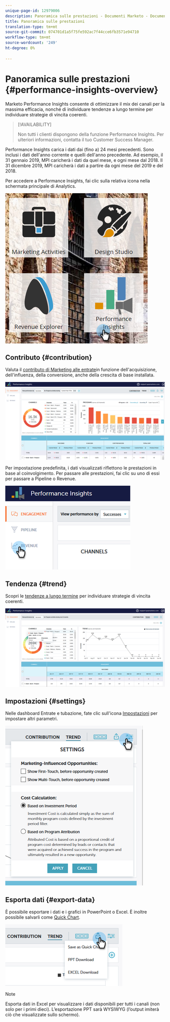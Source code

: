 ```yaml
---
unique-page-id: 12979006
description: Panoramica sulle prestazioni - Documenti Marketo - Documentazione del prodotto
title: Panoramica sulle prestazioni
translation-type: tm+mt
source-git-commit: 074701d1a5f75fe592ac7f44cce6fb3571e94710
workflow-type: tm+mt
source-wordcount: '249'
ht-degree: 0%

---
```



# Panoramica sulle prestazioni {#performance-insights-overview}

Marketo Performance Insights consente di ottimizzare il mix dei canali per la massima efficacia, nonché di individuare tendenze a lungo termine per individuare strategie di vincita coerenti.

>[!AVAILABILITY]
>
>
>Non tutti i clienti dispongono della funzione Performance Insights. Per ulteriori informazioni, contatta il tuo Customer Success Manager.

Performance Insights carica i dati dai (fino a) 24 mesi precedenti. Sono inclusi i dati dell&#39;anno corrente e quelli dell&#39;anno precedente. Ad esempio, il 31 gennaio 2019, MPI caricherà i dati da quel mese, e ogni mese dal 2018. Il 31 dicembre 2019, MPI caricherà i dati a partire da ogni mese del 2019 e del 2018.

Per accedere a Performance Insights, fai clic sulla relativa icona nella schermata principale di Analytics.

![](assets/one.png)

## Contributo {#contribution}

Valuta il [contributo di Marketing alle entrate](http://docs.marketo.com/x/QAvG)in funzione dell&#39;acquisizione, dell&#39;influenza, della conversione, anche della crescita di base installata.

![](assets/two.png)

Per impostazione predefinita, i dati visualizzati riflettono le prestazioni in base al coinvolgimento. Per passare alle prestazioni, fai clic su uno di essi per passare a Pipeline o Revenue.

![](assets/3.png)

## Tendenza {#trend}

Scopri le [tendenze a lungo termine](http://docs.marketo.com/x/QgvG) per individuare strategie di vincita coerenti.

![](assets/4.png)

## Impostazioni {#settings}

Nelle dashboard Entrate e tubazione, fate clic sull&#39;icona [Impostazioni](http://docs.marketo.com/x/pIDS) per impostare altri parametri.

![](assets/5.png)

## Esporta dati {#export-data}

È possibile esportare i dati e i grafici in PowerPoint o Excel. È inoltre possibile salvarli come [Quick Chart](https://docs.marketo.com/x/iRLG).

![](assets/6.png)

>[!NOTE]
>
>Esporta dati in Excel per visualizzare i dati disponibili per tutti i canali (non solo per i primi dieci). L’esportazione PPT sarà WYSIWYG (l’output imiterà ciò che visualizzate sullo schermo).

